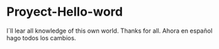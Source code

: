 # Proyect-Hello-word
I´ll lear all knowledge of this own world. Thanks for all.
Ahora en español hago todos los cambios.
